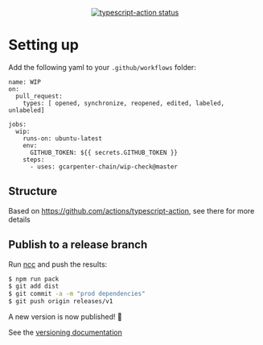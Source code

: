 <p align="center">
  <a href="https://github.com/actions/typescript-action/actions"><img alt="typescript-action status" src="https://github.com/actions/typescript-action/workflows/build-test/badge.svg"></a>
</p>

# Setting up

Add the following yaml to your `.github/workflows` folder:

```
name: WIP
on:
  pull_request:
    types: [ opened, synchronize, reopened, edited, labeled, unlabeled]

jobs:
  wip:
    runs-on: ubuntu-latest
    env:
      GITHUB_TOKEN: ${{ secrets.GITHUB_TOKEN }}
    steps:
      - uses: gcarpenter-chain/wip-check@master
```

## Structure

Based on <https://github.com/actions/typescript-action>, see there for more details

## Publish to a release branch

Run [ncc](https://github.com/zeit/ncc) and push the results:

```bash
$ npm run pack
$ git add dist
$ git commit -a -m "prod dependencies"
$ git push origin releases/v1
```

A new version is now published! :rocket:

See the [versioning documentation](https://github.com/actions/toolkit/blob/master/docs/action-versioning.md)
